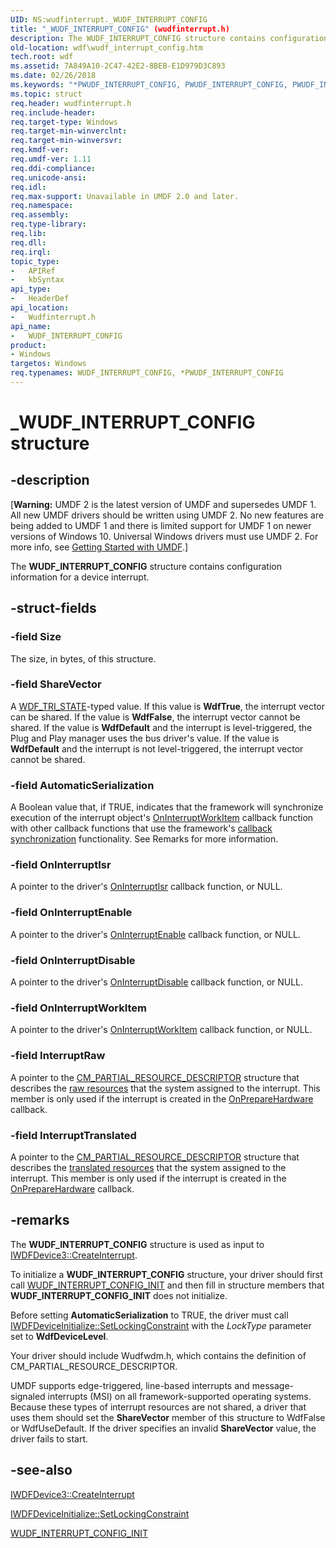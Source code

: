 ```yaml
---
UID: NS:wudfinterrupt._WUDF_INTERRUPT_CONFIG
title: "_WUDF_INTERRUPT_CONFIG" (wudfinterrupt.h)
description: The WUDF_INTERRUPT_CONFIG structure contains configuration information for a device interrupt.
old-location: wdf\wudf_interrupt_config.htm
tech.root: wdf
ms.assetid: 7A849A10-2C47-42E2-8BEB-E1D979D3C893
ms.date: 02/26/2018
ms.keywords: "*PWUDF_INTERRUPT_CONFIG, PWUDF_INTERRUPT_CONFIG, PWUDF_INTERRUPT_CONFIG structure pointer, WUDF_INTERRUPT_CONFIG, WUDF_INTERRUPT_CONFIG structure, _WUDF_INTERRUPT_CONFIG, umdf.wudf_interrupt_config, wdf.wudf_interrupt_config, wudfinterrupt/PWUDF_INTERRUPT_CONFIG, wudfinterrupt/WUDF_INTERRUPT_CONFIG"
ms.topic: struct
req.header: wudfinterrupt.h
req.include-header: 
req.target-type: Windows
req.target-min-winverclnt: 
req.target-min-winversvr: 
req.kmdf-ver: 
req.umdf-ver: 1.11
req.ddi-compliance: 
req.unicode-ansi: 
req.idl: 
req.max-support: Unavailable in UMDF 2.0 and later.
req.namespace: 
req.assembly: 
req.type-library: 
req.lib: 
req.dll: 
req.irql: 
topic_type:
-	APIRef
-	kbSyntax
api_type:
-	HeaderDef
api_location:
-	Wudfinterrupt.h
api_name:
-	WUDF_INTERRUPT_CONFIG
product:
- Windows
targetos: Windows
req.typenames: WUDF_INTERRUPT_CONFIG, *PWUDF_INTERRUPT_CONFIG
---
```


# _WUDF_INTERRUPT_CONFIG structure


## -description


<p class="CCE_Message">[<b>Warning:</b> UMDF 2 is the latest version of UMDF and supersedes UMDF 1.  All new UMDF drivers should be written using UMDF 2.  No new features are being added to UMDF 1 and there is limited support for UMDF 1 on newer versions of Windows 10.  Universal Windows drivers must use UMDF 2.  For more info, see <a href="https://docs.microsoft.com/windows-hardware/drivers/wdf/getting-started-with-umdf-version-2">Getting Started with UMDF</a>.]


   The <b>WUDF_INTERRUPT_CONFIG</b> structure contains configuration information for a device interrupt.


## -struct-fields




### -field Size

The size, in bytes, of this structure.


### -field ShareVector

A <a href="https://msdn.microsoft.com/library/windows/hardware/ff552533">WDF_TRI_STATE</a>-typed value. If this value is <b>WdfTrue</b>, the interrupt vector can be shared. If the value is <b>WdfFalse</b>, the interrupt vector cannot be shared. If the value is <b>WdfDefault</b> and the interrupt is level-triggered,  the Plug and Play manager uses the bus driver's value. If the value is <b>WdfDefault</b> and the interrupt is not level-triggered, the interrupt vector cannot be shared.


### -field AutomaticSerialization

A Boolean value that, if TRUE, indicates that the framework will synchronize execution of the interrupt object's <a href="https://msdn.microsoft.com/10677BC2-2A98-41C8-BAE9-1FA3689ACD93">OnInterruptWorkItem</a> callback function with other callback functions that use the framework's <a href="https://docs.microsoft.com/windows-hardware/drivers/wdf/specifying-a-callback-synchronization-mode">callback synchronization</a> functionality.  See  Remarks for more information.


### -field OnInterruptIsr

A pointer to the driver's <a href="https://msdn.microsoft.com/D4B8182A-67A5-4D64-A95C-5EB6A1C1E4F0">OnInterruptIsr</a> callback function, or NULL.


### -field OnInterruptEnable

A pointer to the driver's <a href="https://msdn.microsoft.com/6C091427-59FF-4101-ACD6-353C959794F6">OnInterruptEnable</a> callback function, or NULL.


### -field OnInterruptDisable

A pointer to the driver's <a href="https://msdn.microsoft.com/3ADBD4C2-075E-4988-BF13-EB0C3E0C02BF">OnInterruptDisable</a> callback function, or NULL.


### -field OnInterruptWorkItem

A pointer to the driver's <a href="https://msdn.microsoft.com/10677BC2-2A98-41C8-BAE9-1FA3689ACD93">OnInterruptWorkItem</a> callback function, or NULL.


### -field InterruptRaw

A pointer to the <a href="https://msdn.microsoft.com/96bf7bab-b8f5-439c-8717-ea6956ed0213">CM_PARTIAL_RESOURCE_DESCRIPTOR</a> structure that describes the <a href="https://docs.microsoft.com/windows-hardware/drivers/wdf/raw-and-translated-resources">raw resources</a> that the system assigned to the interrupt. This member is only used if the interrupt is created in the <a href="https://msdn.microsoft.com/library/windows/hardware/hh439734">OnPrepareHardware</a> callback.


### -field InterruptTranslated

A pointer to the <a href="https://msdn.microsoft.com/96bf7bab-b8f5-439c-8717-ea6956ed0213">CM_PARTIAL_RESOURCE_DESCRIPTOR</a> structure that describes the <a href="https://docs.microsoft.com/windows-hardware/drivers/wdf/raw-and-translated-resources">translated resources</a> that the system assigned to the interrupt. This member is only used if the interrupt is created in the <a href="https://msdn.microsoft.com/library/windows/hardware/hh439734">OnPrepareHardware</a> callback.


## -remarks



The <b>WUDF_INTERRUPT_CONFIG</b> structure is used as input to <a href="https://msdn.microsoft.com/EE68BED8-5FDC-4590-8E95-B228F1DFD32D">IWDFDevice3::CreateInterrupt</a>.

To initialize a <b>WUDF_INTERRUPT_CONFIG</b> structure, your driver should first call <a href="https://msdn.microsoft.com/library/windows/hardware/hh464089">WUDF_INTERRUPT_CONFIG_INIT</a> and then fill in structure members that <b>WUDF_INTERRUPT_CONFIG_INIT</b> does not initialize.

Before setting <b>AutomaticSerialization</b> to TRUE, the driver must call <a href="https://msdn.microsoft.com/library/windows/hardware/ff556991">IWDFDeviceInitialize::SetLockingConstraint</a> with the <i>LockType</i> parameter set to <b>WdfDeviceLevel</b>.

Your driver should include Wudfwdm.h, which contains the definition of CM_PARTIAL_RESOURCE_DESCRIPTOR.


UMDF supports edge-triggered, line-based interrupts and message-signaled interrupts (MSI) on all framework-supported operating systems. Because these types of interrupt resources are not shared, a driver that uses them should set the <b>ShareVector</b> member of this structure to WdfFalse or WdfUseDefault. If the driver specifies an invalid <b>ShareVector</b> value, the driver fails to start.




## -see-also




<a href="https://msdn.microsoft.com/EE68BED8-5FDC-4590-8E95-B228F1DFD32D">IWDFDevice3::CreateInterrupt</a>



<a href="https://msdn.microsoft.com/library/windows/hardware/ff556991">IWDFDeviceInitialize::SetLockingConstraint</a>



<a href="https://msdn.microsoft.com/library/windows/hardware/hh464089">WUDF_INTERRUPT_CONFIG_INIT</a>
 

 

